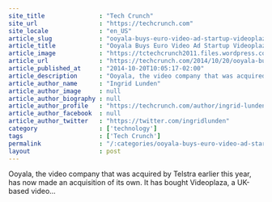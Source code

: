 ```yaml
---
site_title               : "Tech Crunch"
site_url                 : "https://techcrunch.com"
site_locale              : "en_US"
article_slug             : "ooyala-buys-euro-video-ad-startup-videoplaza-in-its-first-acquisition"
article_title            : "Ooyala Buys Euro Video Ad Startup Videoplaza In Its First Acquisition"
article_image            : "https://tctechcrunch2011.files.wordpress.com/2014/03/videoplaza.png?w=764&h=400&crop=1"
article_url              : "https://techcrunch.com/2014/10/20/ooyala-buys-euro-video-ad-startup-videoplaza-in-its-first-acquisition/"
article_published_at     : "2014-10-20T10:05:17-02:00"
article_description      : "Ooyala, the video company that was acquired by Telstra earlier this year, has now made an acquisition of its own. It has bought Videoplaza, a UK-based video..."
article_author_name      : "Ingrid Lunden"
article_author_image     : null
article_author_biography : null
article_author_profile   : "https://techcrunch.com/author/ingrid-lunden/"
article_author_facebook  : null
article_author_twitter   : "https://twitter.com/ingridlunden"
category                 : ['technology']
tags                     : ['Tech Crunch']
permalink                : "/:categories/ooyala-buys-euro-video-ad-startup-videoplaza-in-its-first-acquisition/"
layout                   : post
---
```


Ooyala, the video company that was acquired by Telstra earlier this year, has now made an acquisition of its own. It has bought Videoplaza, a UK-based video...
